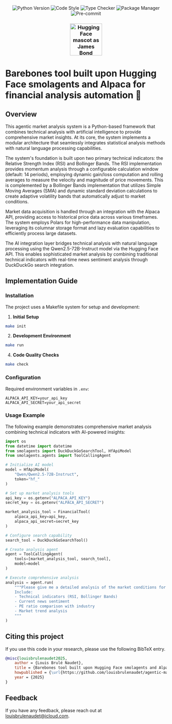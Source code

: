 
<div align="center">
    <img src="https://img.shields.io/badge/python-3.11%2B-blue.svg" alt="Python Version">
    <img src="https://img.shields.io/badge/code%20style-ruff-000000.svg" alt="Code Style">
    <img src="https://img.shields.io/badge/type%20checker-pyright-yellowgreen.svg" alt="Type Checker">
    <img src="https://img.shields.io/badge/package%20manager-uv-purple.svg" alt="Package Manager">
    <img src="https://img.shields.io/badge/pre--commit-enabled-brightgreen.svg" alt="Pre-commit">
</div>

<h3 align="center">
    <div style="display:flex;flex-direction:row;justify-content: center;align-items: center;">
        <img src="https://huggingface.co/datasets/huggingface/documentation-images/resolve/main/smolagents/mascot.png" alt="Hugging Face mascot as James Bond" width="100px">
    </div>
</h3>

# Barebones tool built upon Hugging Face smolagents and Alpaca for financial analysis automation 🤗

## Overview

This agentic market analysis system is a Python-based framework that combines technical analysis with artificial intelligence to provide comprehensive market insights. At its core, the system implements a modular architecture that seamlessly integrates statistical analysis methods with natural language processing capabilities.

The system's foundation is built upon two primary technical indicators: the Relative Strength Index (RSI) and Bollinger Bands. The RSI implementation provides momentum analysis through a configurable calculation window (default: 14 periods), employing dynamic gain/loss computation and rolling averages to measure the velocity and magnitude of price movements. This is complemented by a Bollinger Bands implementation that utilizes Simple Moving Averages (SMA) and dynamic standard deviation calculations to create adaptive volatility bands that automatically adjust to market conditions.

Market data acquisition is handled through an integration with the Alpaca API, providing access to historical price data across various timeframes. The system employs Polars for high-performance data manipulation, leveraging its columnar storage format and lazy evaluation capabilities to efficiently process large datasets.

The AI integration layer bridges technical analysis with natural language processing using the Qwen2.5-72B-Instruct model via the Hugging Face API. This enables sophisticated market analysis by combining traditional technical indicators with real-time news sentiment analysis through DuckDuckGo search integration.

## Implementation Guide

### Installation

The project uses a Makefile system for setup and development:

1. **Initial Setup**
```bash
make init
```

2. **Development Environment**
```bash
make run
```

4. **Code Quality Checks**
```bash
make check
```

### Configuration

Required environment variables in `.env`:
```
ALPACA_API_KEY=your_api_key
ALPACA_API_SECRET=your_api_secret
```

### Usage Example

The following example demonstrates comprehensive market analysis combining technical indicators with AI-powered insights:

```python
import os
from datetime import datetime
from smolagents import DuckDuckGoSearchTool, HfApiModel
from smolagents.agents import ToolCallingAgent

# Initialize AI model
model = HfApiModel(
    "Qwen/Qwen2.5-72B-Instruct",
    token="hf_"
)

# Set up market analysis tools
api_key = os.getenv("ALPACA_API_KEY")
secret_key = os.getenv("ALPACA_API_SECRET")

market_analysis_tool = FinancialTool(
    alpaca_api_key=api_key,
    alpaca_api_secret=secret_key
)

# Configure search capability
search_tool = DuckDuckGoSearchTool()

# Create analysis agent
agent = ToolCallingAgent(
    tools=[market_analysis_tool, search_tool],
    model=model
)

# Execute comprehensive analysis
analysis = agent.run(
    """Please give me a detailed analysis of the market conditions for NVDA.
    Include:
    - Technical indicators (RSI, Bollinger Bands)
    - Current news sentiment
    - PE ratio comparison with industry
    - Market trend analysis
    """
)
```

## Citing this project
If you use this code in your research, please use the following BibTeX entry.

```BibTeX
@misc{louisbrulenaudet2025,
	author = {Louis Brulé Naudet},
	title = {Barebones tool built upon Hugging Face smolagents and Alpaca for financial analysis automation},
	howpublished = {\url{https://github.com/louisbrulenaudet/agentic-market-tool}},
	year = {2025}
}
```

## Feedback
If you have any feedback, please reach out at [louisbrulenaudet@icloud.com](mailto:louisbrulenaudet@icloud.com).
